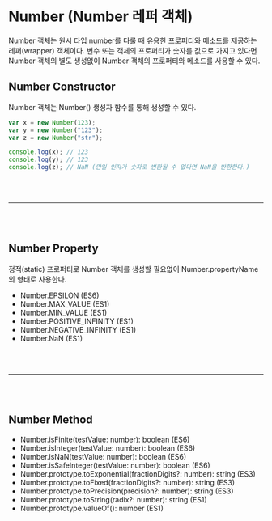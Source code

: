 # Number (Number 레퍼 객체)

Number 객체는 원시 타입 number를 다룰 때 유용한 프로퍼티와 메소드를 제공하는 레퍼(wrapper) 객체이다. 변수 또는 객체의 프로퍼티가 숫자를 값으로 가지고 있다면 Number 객체의 별도 생성없이 Number 객체의 프로퍼티와 메소드를 사용할 수 있다.

## Number Constructor

Number 객체는 Number() 생성자 함수를 통해 생성할 수 있다.

```js
var x = new Number(123);
var y = new Number("123");
var z = new Number("str");

console.log(x); // 123
console.log(y); // 123
console.log(z); // NaN (만일 인자가 숫자로 변환될 수 없다면 NaN을 반환한다.)
```

<br/><br/>

---

<br/><br/>

## Number Property

정적(static) 프로퍼티로 Number 객체를 생성할 필요없이 Number.propertyName의 형태로 사용한다.

- Number.EPSILON (ES6)
- Number.MAX_VALUE (ES1)
- Number.MIN_VALUE (ES1)
- Number.POSITIVE_INFINITY (ES1)
- Number.NEGATIVE_INFINITY (ES1)
- Number.NaN (ES1)

<br/><br/>

---

<br/><br/>

## Number Method

- Number.isFinite(testValue: number): boolean (ES6)
- Number.isInteger(testValue: number): boolean (ES6)
- Number.isNaN(testValue: number): boolean (ES6)
- Number.isSafeInteger(testValue: number): boolean (ES6)
- Number.prototype.toExponential(fractionDigits?: number): string (ES3)
- Number.prototype.toFixed(fractionDigits?: number): string (ES3)
- Number.prototype.toPrecision(precision?: number): string (ES3)
- Number.prototype.toString(radix?: number): string (ES1)
- Number.prototype.valueOf(): number (ES1)
